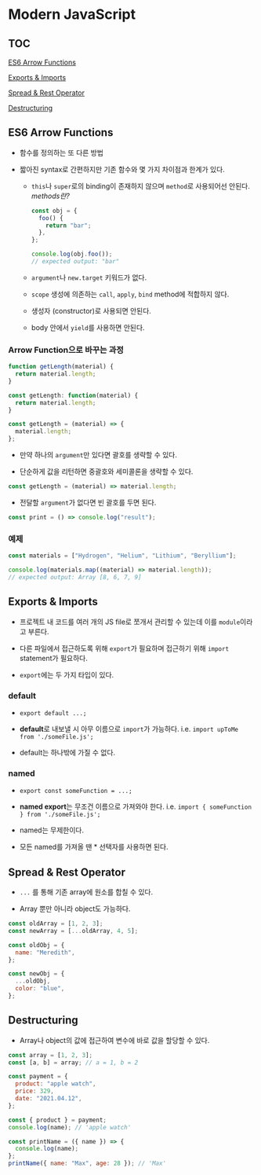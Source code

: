 # Modern JavaScript

## TOC

[ES6 Arrow Functions](#es6-arrow-functions)

[Exports & Imports](#exports--imports)

[Spread & Rest Operator](#spread--rest-operator)

[Destructuring](#destructuring)

## ES6 Arrow Functions

- 함수를 정의하는 또 다른 방법

- 짧아진 syntax로 간편하지만 기존 함수와 몇 가지 차이점과 한계가 있다.

  - `this`나 `super`로의 binding이 존재하지 않으며 `method`로 사용되어선 안된다.
    _methods란?_

    ```javascript
    const obj = {
      foo() {
        return "bar";
      },
    };

    console.log(obj.foo());
    // expected output: "bar"
    ```

  - `argument`나 `new.target` 키워드가 없다.

  - `scope` 생성에 의존하는 `call`, `apply`, `bind` method에 적합하지 않다.

  - 생성자 (constructor)로 사용되면 안된다.

  - body 안에서 `yield`를 사용하면 안된다.

### Arrow Function으로 바꾸는 과정

```javascript
function getLength(material) {
  return material.length;
}
```

```javascript
const getLength: function(material) {
  return material.length;
}
```

```javascript
const getLength = (material) => {
  material.length;
};
```

- 만약 하나의 `argument`만 있다면 괄호를 생략할 수 있다.

- 단순하게 값을 리턴하면 중괄호와 세미콜론을 생략할 수 있다.

```javascript
const getLength = (material) => material.length;
```

- 전달할 `argument`가 없다면 빈 괄호를 두면 된다.

```javascript
const print = () => console.log("result");
```

### 예제

```javascript
const materials = ["Hydrogen", "Helium", "Lithium", "Beryllium"];

console.log(materials.map((material) => material.length));
// expected output: Array [8, 6, 7, 9]
```

## Exports & Imports

- 프로젝트 내 코드를 여러 개의 JS file로 쪼개서 관리할 수 있는데 이를 `module`이라고 부른다.

- 다른 파일에서 접근하도록 위해 `export`가 필요하며 접근하기 위해 `import` statement가 필요하다.

- `export`에는 두 가지 타입이 있다.

### default

- `export default ...;`

- **default**로 내보낼 시 아무 이름으로 `import`가 가능하다.
  i.e. `import upToMe from './someFile.js';`

- default는 하나밖에 가질 수 없다.

### named

- `export const someFunction = ...;`

- **named export**는 무조건 이름으로 가져와야 한다.
  i.e. `import { someFunction } from './someFile.js';`

- named는 무제한이다.

- 모든 named를 가져올 땐 \* 선택자를 사용하면 된다.

## Spread & Rest Operator

- `...` 를 통해 기존 array에 원소를 합칠 수 있다.

- Array 뿐만 아니라 object도 가능하다.

```javascript
const oldArray = [1, 2, 3];
const newArray = [...oldArray, 4, 5];
```

```javascript
const oldObj = {
  name: "Meredith",
};

const newObj = {
  ...oldObj,
  color: "blue",
};
```

## Destructuring

- Array나 object의 값에 접근하여 변수에 바로 값을 할당할 수 있다.

```javascript
const array = [1, 2, 3];
const [a, b] = array; // a = 1, b = 2

const payment = {
  product: "apple watch",
  price: 329,
  date: "2021.04.12",
};

const { product } = payment;
console.log(name); // 'apple watch'
```

```javascript
const printName = ({ name }) => {
  console.log(name);
};
printName({ name: "Max", age: 28 }); // 'Max'
```
